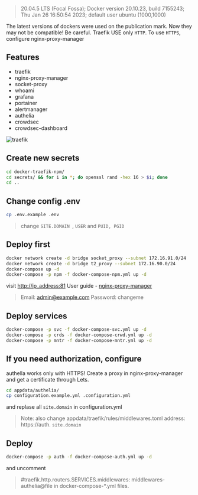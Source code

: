 >20.04.5 LTS (Focal Fossa); Docker version 20.10.23, build 7155243; Thu Jan 26 16:50:54 2023; default user ubuntu (1000,1000)

The latest versions of dockers were used on the publication mark. Now they may not be compatible! Be careful.
Traefik USE only `HTTP`. To use `HTTPS`, configure nginx-proxy-manager
## Features
- traefik
- nginx-proxy-manager
- socket-proxy
- whoami
- grafana
- portainer
- alertmanager
- authelia
- crowdsec
- crowdsec-dashboard

![traefik](https://i.ibb.co/86ygk01/1.jpg)

## Create new secrets
```bash
cd docker-traefik-npm/
cd secrets/ && for i in *; do openssl rand -hex 16 > $i; done
cd ..
```
## Change config .env
```bash
cp .env.example .env
```
> change `SITE.DOMAIN `, `USER` and `PUID, PGID`

## Deploy first
```bash
docker network create -d bridge socket_proxy --subnet 172.16.91.0/24
docker network create -d bridge t2_proxy --subnet 172.16.90.0/24
docker-compose up -d
docker-compose -p npm -f docker-compose-npm.yml up -d
```
visit [http://ip_address:81](https://nginxproxymanager.com/) User guide - [nginx-proxy-manager](https://nginxproxymanager.com/)
> Email:    admin@example.com
> Password: changeme

## Deploy services
```bash
docker-compose -p svc -f docker-compose-svc.yml up -d
docker-compose -p crds -f docker-compose-crwd.yml up -d
docker-compose -p mntr -f docker-compose-mntr.yml up -d
```

## If you need authorization, configure 
authella works only with HTTPS! Сreate a proxy in nginx-proxy-manager and get a certificate through Lets. 
```bash
cd appdata/authelia/
cp configuration.example.yml .configuration.yml 
```
and replase all `site.domain` in configuration.yml 

> Note: also change appdata/traefik/rules/middlewares.toml 
> address:  https://auth. `site.domain`

## Deploy
```bash
docker-compose -p auth -f docker-compose-auth.yml up -d
```
and uncomment 
> #traefik.http.routers.SERVICES.middlewares: middlewares-authelia@file in docker-compose-*.yml files.